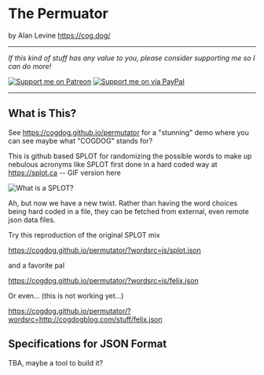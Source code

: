 # The Permuator
by Alan Levine https://cog.dog/

-----
*If this kind of stuff has any value to you, please consider supporting me so I can do more!*

[![Support me on Patreon](http://cogdog.github.io/images/badge-patreon.png)](https://patreon.com/cogdog) [![Support me on via PayPal](http://cogdog.github.io/images/badge-paypal.png)](https://paypal.me/cogdog)

----- 


## What is This?

See https://cogdog.github.io/permutator for a "stunning" demo where you can see maybe what "COGDOG" stands for?

This is github based SPLOT for randomizing the possible words to make up nebulous acronyms like SPLOT first done in a hard coded way at https://splot.ca -- GIF version here

![](images/what-is-splot.gif "What is a SPLOT?")


Ah, but now we have a new twist. Rather than having the word choices being hard coded in a file, they can be fetched from external, even remote json data files.

Try this reproduction of the original SPLOT mix

https://cogdog.github.io/permutator/?wordsrc=js/splot.json

and a favorite pal

https://cogdog.github.io/permutator/?wordsrc=js/felix.json

Or even... (this is not working yet...)

https://cogdog.github.io/permutator/?wordsrc=http://cogdogblog.com/stuff/felix.json

## Specifications for JSON Format

TBA, maybe a tool to build it? 


